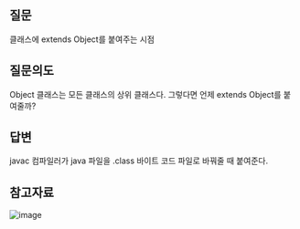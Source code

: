 ## 질문
클래스에 extends Object를 붙여주는 시점

## 질문의도
Object 클래스는 모든 클래스의 상위 클래스다.
그렇다면 언제 extends Object를 붙여줄까? 

## 답변
javac 컴파일러가 java 파일을 .class 바이트 코드 파일로 바꿔줄 때 붙여준다.

## 참고자료
![image](https://user-images.githubusercontent.com/43159295/207075393-d92d91f0-479c-4964-8b36-d8b429d061da.png)

